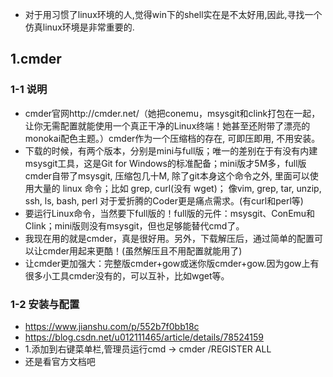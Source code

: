 
- 对于用习惯了linux环境的人,觉得win下的shell实在是不太好用,因此,寻找一个仿真linux环境是非常重要的.

## 1.cmder

### 1-1 说明
  - cmder官网http://cmder.net/（她把conemu，msysgit和clink打包在一起，让你无需配置就能使用一个真正干净的Linux终端！她甚至还附带了漂亮的monokai配色主题。）cmder作为一个压缩档的存在, 可即压即用, 不用安装。
  - 下载的时候，有两个版本，分别是mini与full版；唯一的差别在于有没有内建msysgit工具，这是Git for Windows的标准配备；mini版才5M多，full版cmder自带了msysgit, 压缩包几十M, 除了git本身这个命令之外, 里面可以使用大量的 linux 命令；比如 grep, curl(没有 wget)； 像vim, grep, tar, unzip, ssh, ls, bash, perl 对于爱折腾的Coder更是痛点需求。(有curl和perl等)
  - 要运行Linux命令，当然要下full版的！full版的元件：msysgit、ConEmu和Clink；mini版则没有msysgit，但也足够能替代cmd了。
  - 我现在用的就是cmder，真是很好用。另外，下载解压后，通过简单的配置可以让cmder用起来更酷！(虽然解压且不用配置就能用了)
  - 让cmder更加强大：完整版cmder+gow或迷你版cmder+gow.因为gow上有很多小工具cmder没有的，可以互补，比如wget等。

### 1-2 安装与配置
  - https://www.jianshu.com/p/552b7f0bb18c 
  - https://blog.csdn.net/u012111465/article/details/78524159
  - 1.添加到右键菜单栏,管理员运行cmd -> cmder /REGISTER ALL
  - 还是看官方文档吧
